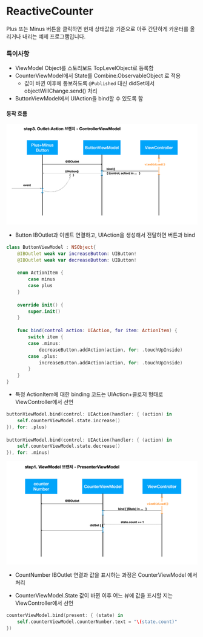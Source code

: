 # ReactiveCounter

Plus 또는 Minus 버튼을 클릭하면 현재 상태값을 기준으로
아주 간단하게 카운터를 올리거나 내리는 예제 프로그램입니다.

### 특이사항

- ViewModel Object를 스토리보드 TopLevelObject로 등록함
- CounterViewModel에서 State를 Combine.ObservableObject 로 적용
    - 값이 바뀐 이후에 통보하도록 `@Published` 대신 didSet에서 objectWillChange.send() 처리
- ButtonViewModel에서 UIAction을 bind할 수 있도록 함

#### 동작 흐름

![ButtonViewModel](https://github.com/godrm/ReactiveCounter/blob/step3-Action/Images/step3-ButtonViewModel.png?raw=true)

- Button IBOutlet과 이벤트 연결하고, UIAction을 생성해서 전달하면 버튼과 bind

```swift
class ButtonViewModel : NSObject{
    @IBOutlet weak var increaseButton: UIButton!
    @IBOutlet weak var decreaseButton: UIButton!
    
    enum ActionItem {
        case minus
        case plus
    }
    
    override init() {
        super.init()
    }
    
    func bind(control action: UIAction, for item: ActionItem) {
        switch item {
        case .minus:
            decreaseButton.addAction(action, for: .touchUpInside)
        case .plus:
            increaseButton.addAction(action, for: .touchUpInside)
        }
    }
}
```

- 특정 ActionItem에 대한 binding 코드는 UIAction+클로저 형태로 ViewController에서 선언

```swift
buttonViewModel.bind(control: UIAction(handler: { (action) in
    self.counterViewModel.state.increase()
}), for: .plus)

buttonViewModel.bind(control: UIAction(handler: { (action) in
    self.counterViewModel.state.decrease()
}), for: .minus)
```

![PresenterViewModel](https://github.com/godrm/ReactiveCounter/blob/step0-ViewModel/Images/PresenterViewModel.png?raw=true)

- CountNumber IBOutlet 연결과 값을 표시하는 과정은 CounterViewModel 에서 처리

- CounterViewModel.State 값이 바뀐 이후 어느 뷰에 값을 표시할 지는 ViewController에서 선언

```swift
counterViewModel.bind(present: { (state) in
    self.counterViewModel.counterNumber.text = "\(state.count)"
})
```

